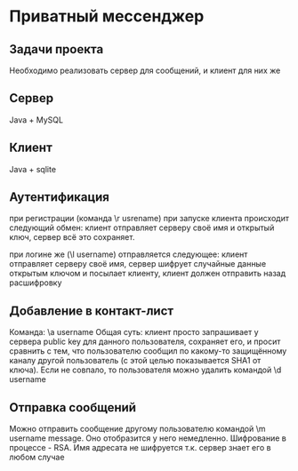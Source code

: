 Приватный мессенджер
====================

Задачи проекта
--------------

Необходимо реализовать сервер для сообщений, и клиент для них же

Сервер
------
Java + MySQL

Клиент
------
Java +  sqlite

Аутентификация
--------------

при регистрации (команда \r usrename) при запуске клиента происходит следующий обмен: клиент отправляет серверу своё имя и открытый ключ, сервер всё это сохраняет.

при логине же (\l username) отправляется следующее: клиент отправляет серверу своё имя, сервер шифрует случайные данные открытым ключом и посылает клиенту, клиент должен отправить назад расшифровку

Добавление в контакт-лист
-------------------------
Команда: \a username
Общая суть: клиент просто запрашивает у сервера public key для данного пользователя, сохраняет его, и просит сравнить с тем, что пользователю сообщил по какому-то защищённому каналу другой пользователь (с этой целью показывается SHA1 от ключа). Если не совпало, то пользователя можно удалить командой \d username

Отправка сообщений
-------------------
Можно отправить сообщение другому пользователю командой \m username message. Оно отобразится у него немедленно. Шифрование в процессе - RSA. Имя адресата не шифруется т.к. сервер знает его в любом случае
